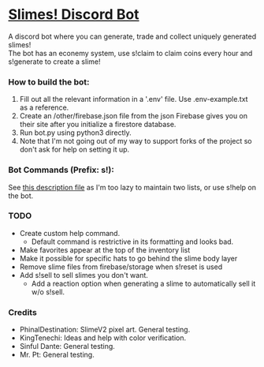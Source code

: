 # [Slimes! Discord Bot](https://slimes.lavask.in)

A discord bot where you can generate, trade and collect uniquely generated slimes! \
The bot has an econemy system, use s!claim to claim coins every hour and s!generate to create a slime!

### **How to build the bot**:
1. Fill out all the relevant information in a '.env' file. Use .env-example.txt as a reference.
2. Create an /other/firebase.json file from the json Firebase gives you on their site after you initialize a firestore database.
1. Run bot.py using python3 directly.
1. Note that I'm not going out of my way to support forks of the project so don't ask for help on setting it up.

### **Bot Commands (Prefix: s!)**:
See [this description file](https://github.com/Lavaskin/slimes-bot/blob/main/other/desc.json) as I'm too lazy to maintain two lists, or use s!help on the bot.

### **TODO**
- Create custom help command.
	- Default command is restrictive in its formatting and looks bad.
- Make favorites appear at the top of the inventory list
- Make it possible for specific hats to go behind the slime body layer
- Remove slime files from firebase/storage when s!reset is used
- Add s!sell to sell slimes you don't want.
	- Add a reaction option when generating a slime to automatically sell it w/o s!sell.

### **Credits**
- PhinalDestination: SlimeV2 pixel art. General testing.
- KingTenechi: Ideas and help with color verification.
- Sinful Dante: General testing.
- Mr. Pt: General testing.